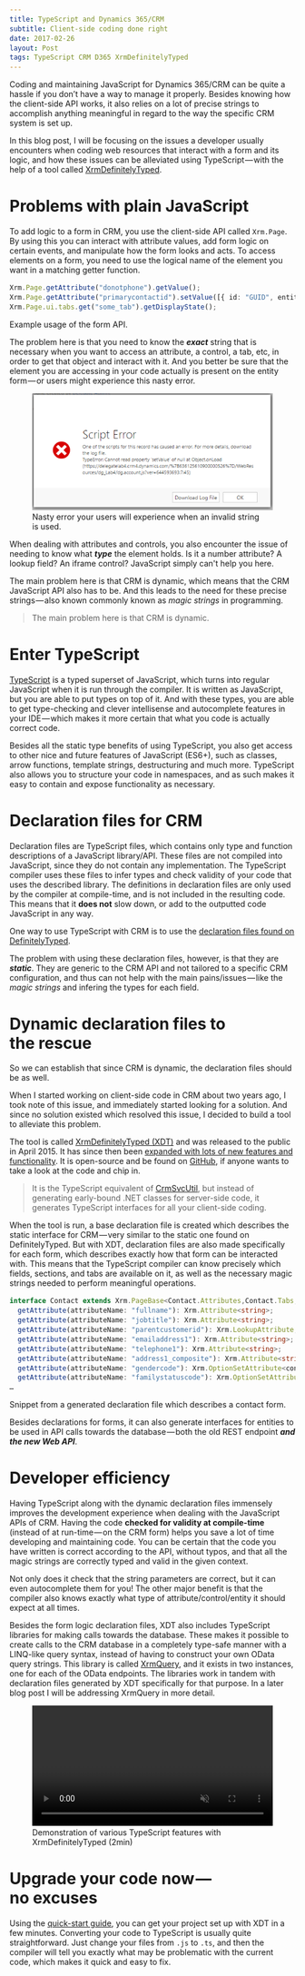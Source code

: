 ```yaml
---
title: TypeScript and Dynamics 365/CRM
subtitle: Client-side coding done right
date: 2017-02-26
layout: Post
tags: TypeScript CRM D365 XrmDefinitelyTyped
---
```


Coding and maintaining JavaScript for Dynamics 365/CRM can be quite a hassle if you don’t have a way to manage it properly. 
Besides knowing how the client-side API works, it also relies on a lot of precise strings to accomplish anything meaningful in regard to the way the specific CRM system is set up.

In this blog post, I will be focusing on the issues a developer usually encounters when coding web resources that interact with a form and its logic, 
and how these issues can be alleviated using TypeScript — with the help of a tool called [XrmDefinitelyTyped](http://delegateas.github.io/Delegate.XrmDefinitelyTyped/).


# Problems with plain JavaScript

To add logic to a form in CRM, you use the client-side API called `Xrm.Page`. By using this you can interact with attribute values, add form logic on certain events, 
and manipulate how the form looks and acts. To access elements on a form, you need to use the logical name of the element you want in a matching getter function.

```typescript
Xrm.Page.getAttribute("donotphone").getValue();
Xrm.Page.getAttribute("primarycontactid").setValue([{ id: "GUID", entityType: "contact" }]);
Xrm.Page.ui.tabs.get("some_tab").getDisplayState();
```
<div class="caption">Example usage of the form API.</div>


The problem here is that you need to know the ***exact*** string that is necessary when you want to access an attribute, a control, a tab, etc, 
in order to get that object and interact with it. 
And you better be sure that the element you are accessing in your code actually is present on the entity form — or users might experience this nasty error.

<figure>
<img src="script-error.png">
<div class="caption">Nasty error your users will experience when an invalid string is used.</div>
</figure>

When dealing with attributes and controls, you also encounter the issue of needing to know what ***type*** the element holds. 
Is it a number attribute? A lookup field? An iframe control? JavaScript simply can't help you here.

The main problem here is that CRM is dynamic, which means that the CRM JavaScript API also has to be. 
And this leads to the need for these precise strings — also known commonly known as *magic strings* in programming.

<blockquote class="big-quote">
The main problem here is that CRM is dynamic.
</blockquote>


# Enter TypeScript

[TypeScript](http://www.typescriptlang.org/) is a typed superset of JavaScript, which turns into regular JavaScript when it is run through the compiler. 
It is written as JavaScript, but you are able to put types on top of it. And with these types, you are able to get type-checking and clever intellisense and autocomplete features in your IDE — which makes it more certain that what you code is actually correct code.

Besides all the static type benefits of using TypeScript, you also get access to other nice and future features of JavaScript (ES6+), such as classes, arrow functions, template strings, destructuring and much more. 
TypeScript also allows you to structure your code in namespaces, and as such makes it easy to contain and expose functionality as necessary.


# Declaration files for CRM

Declaration files are TypeScript files, which contains only type and function descriptions of a JavaScript library/API. 
These files are not compiled into JavaScript, since they do not contain any implementation. The TypeScript compiler uses these files to infer types and check validity of your code that uses the described library. 
The definitions in declaration files are only used by the compiler at compile-time, and is not included in the resulting code. This means that it **does not** slow down, or add to the outputted code JavaScript in any way.

One way to use TypeScript with CRM is to use the [declaration files found on DefinitelyTyped](https://github.com/DefinitelyTyped/DefinitelyTyped/tree/master/xrm).

The problem with using these declaration files, however, is that they are ***static***. 
They are generic to the CRM API and not tailored to a specific CRM configuration, and thus can not help with the main pains/issues — like the *magic strings* and infering the types for each field.


# Dynamic declaration files to the rescue

So we can establish that since CRM is dynamic, the declaration files should be as well.

When I started working on client-side code in CRM about two years ago, I took note of this issue, and immediately started looking for a solution. 
And since no solution existed which resolved this issue, I decided to build a tool to alleviate this problem.

The tool is called [XrmDefinitelyTyped (XDT)](http://delegateas.github.io/Delegate.XrmDefinitelyTyped/) and was released to the public in April 2015. 
It has since then been [expanded with lots of new features and functionality](http://delegateas.github.io/Delegate.XrmDefinitelyTyped/release-notes.html). 
It is open-source and be found on [GitHub](https://github.com/delegateas/Delegate.XrmDefinitelyTyped), if anyone wants to take a look at the code and chip in.

<blockquote class="quote">
It is the TypeScript equivalent of <a target="_blank" href="https://msdn.microsoft.com/en-us/library/gg327844.aspx">CrmSvcUtil</a>, but instead of generating early-bound .NET classes for server-side code, 
it generates TypeScript interfaces for all your client-side coding.
</blockquote>

When the tool is run, a base declaration file is created which describes the static interface for CRM — very similar to the static one found on DefinitelyTyped. 
But with XDT, declaration files are also made specifically for each form, which describes exactly how that form can be interacted with. 
This means that the TypeScript compiler can know precisely which fields, sections, and tabs are available on it, as well as the necessary magic strings needed to perform meaningful operations.


```typescript
interface Contact extends Xrm.PageBase<Contact.Attributes,Contact.Tabs,Contact.Controls> {
  getAttribute(attributeName: "fullname"): Xrm.Attribute<string>;
  getAttribute(attributeName: "jobtitle"): Xrm.Attribute<string>;
  getAttribute(attributeName: "parentcustomerid"): Xrm.LookupAttribute;
  getAttribute(attributeName: "emailaddress1"): Xrm.Attribute<string>;
  getAttribute(attributeName: "telephone1"): Xrm.Attribute<string>;
  getAttribute(attributeName: "address1_composite"): Xrm.Attribute<string>;
  getAttribute(attributeName: "gendercode"): Xrm.OptionSetAttribute<contact_gendercode>;
  getAttribute(attributeName: "familystatuscode"): Xrm.OptionSetAttribute<contact_familystatuscode>;
…
```
<div class="caption">
Snippet from a generated declaration file which describes a contact form.
</div>

Besides declarations for forms, it can also generate interfaces for entities to be used in API calls towards the database — both the old REST endpoint ***and the new Web API***.


# Developer efficiency

Having TypeScript along with the dynamic declaration files immensely improves the development experience when dealing with the JavaScript APIs of CRM. 
Having the code **checked for validity at compile-time** (instead of at run-time — on the CRM form) helps you save a lot of time developing and maintaining code. 
You can be certain that the code you have written is correct according to the API, without typos, and that all the magic strings are correctly typed and valid in the given context.

Not only does it check that the string parameters are correct, but it can even autocomplete them for you! 
The other major benefit is that the compiler also knows exactly what type of attribute/control/entity it should expect at all times.

Besides the form logic declaration files, XDT also includes TypeScript libraries for making calls towards the database. 
These makes it possible to create calls to the CRM database in a completely type-safe manner with a LINQ-like query syntax, instead of having to construct your own OData query strings. 
This library is called [XrmQuery](http://delegateas.github.io/Delegate.XrmDefinitelyTyped/xrmquery-web.html), and it exists in two instances, one for each of the OData endpoints. The libraries work in tandem with declaration files generated by 
XDT specifically for that purpose. In a later blog post I will be addressing XrmQuery in more detail.

<figure>
  <video width="100%" controls="true" muted="true">
    <source src="xdt-demo-x1_25.mp4" type="video/mp4">
    Your browser does not support the video tag.
  </video>
  <figcaption>Demonstration of various TypeScript features with XrmDefinitelyTyped (2min)</figcaption>
</figure>


# Upgrade your code now — no excuses

Using the [quick-start guide](http://delegateas.github.io/Delegate.XrmDefinitelyTyped/getting-started.html), you can get your project set up with XDT in a few minutes. 
Converting your code to TypeScript is usually quite straightforward. Just change your files from `.js` to `.ts`, and then the compiler will tell you exactly what may be problematic with the current code, which makes it quick and easy to fix.